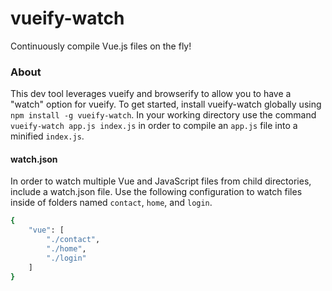 # vueify-watch
Continuously compile Vue.js files on the fly! 

### About
This dev tool leverages vueify and browserify to allow you to have a "watch" option for vueify. To get started, install vueify-watch
globally using `npm install -g vueify-watch`. In your working directory use the command `vueify-watch app.js index.js` in order to
compile an `app.js` file into a minified `index.js`. 

#### watch.json
In order to watch multiple Vue and JavaScript files from child directories, include a watch.json file. Use the following configuration
to watch files inside of folders named `contact`, `home`, and `login`.

``` bash
{
    "vue": [
        "./contact",
        "./home",
        "./login"
    ]
}
``` 